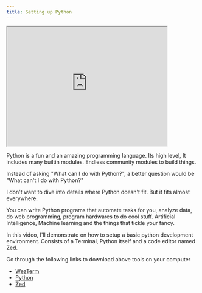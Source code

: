 ```yaml
---
title: Setting up Python
---
```


<iframe width="420" height="315"
src="https://www.youtube.com/embed/9NrynYZ5sFM"> 
</iframe>


Python is a fun and an amazing programming language.
Its high level, It includes many builtin modules. Endless
community modules to build things.

Instead of asking "What can I do with Python?", a better question would be "What can't I do with Python?"

I don't want to dive into details where Python doesn't fit. But it fits almost everywhere.

You can write Python programs that automate tasks for you, analyze data, do web programming, program hardwares to do cool stuff. Artificial Intelligence, Machine learning and the things that tickle your fancy.

In this video, I'll demonstrate on how to setup a basic python development environment. Consists of a Terminal, Python itself and a code editor named Zed.

Go through the following links to download above tools on your computer

- <a href="https://wezterm.org">WezTerm</a>
- <a href="https://python.org">Python</a>
- <a href="https://github.com/deevus/zed-windows-builds/releases">Zed</a>
